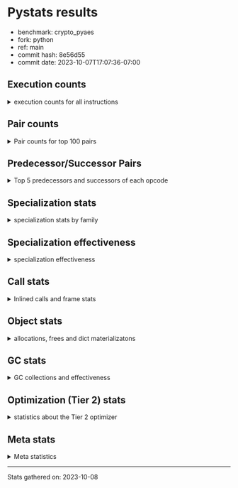 
# Pystats results

- benchmark: crypto_pyaes
- fork: python
- ref: main
- commit hash: 8e56d55
- commit date: 2023-10-07T17:07:36-07:00

## Execution counts

<details>
<summary> execution counts for all instructions </summary>

|Name | Count | Self | Cumulative | Miss ratio | 
|---|---:|---:|---:|---:|
| BINARY_OP | 109,351,840 | 19.4% | 19.4% |  |
| LOAD_FAST | 92,960,580 | 16.5% | 35.8% |  |
| LOAD_CONST | 87,069,660 | 15.4% | 51.3% |  |
| BINARY_SUBSCR_LIST_INT | 73,578,720 | 13.0% | 64.3% |  |
| LOAD_FAST_LOAD_FAST | 36,618,960 | 6.5% | 70.8% |  |
| LOAD_ATTR_NONDESCRIPTOR_WITH_VALUES | 27,633,000 | 4.9% | 75.7% |  |
| BINARY_OP_ADD_INT | 21,582,240 | 3.8% | 79.5% |  |
| STORE_FAST | 15,736,020 | 2.8% | 82.3% |  |
| JUMP_BACKWARD | 12,097,980 | 2.1% | 84.4% |  |
| FOR_ITER_RANGE | 11,407,200 | 2.0% | 86.5% |  |
| LOAD_ATTR_INSTANCE_VALUE | 9,339,600 | 1.7% | 88.1% |  |
| STORE_SUBSCR_LIST_INT | 6,405,600 | 1.1% | 89.3% |  |
| LOAD_GLOBAL_MODULE | 6,044,200 | 1.1% | 90.3% |  |
| LOAD_ATTR_METHOD_NO_DICT | 4,314,000 | 0.8% | 91.1% |  |
| LIST_APPEND | 3,455,280 | 0.6% | 91.7% |  |
| PUSH_NULL | 3,106,980 | 0.6% | 92.3% |  |
| STORE_FAST_STORE_FAST | 2,932,560 | 0.5% | 92.8% |  |
| RESUME_CHECK | 2,761,980 | 0.5% | 93.3% |  |
| CALL_LIST_APPEND | 2,760,960 | 0.5% | 93.7% |  |
| FOR_ITER | 2,760,780 | 0.5% | 94.2% |  |
| UNPACK_SEQUENCE_TWO_TUPLE | 2,760,000 | 0.5% | 94.7% |  |
| RETURN_VALUE | 2,589,060 | 0.5% | 95.2% |  |
| CALL_PY_EXACT_ARGS | 2,588,940 | 0.5% | 95.6% |  |
| LOAD_GLOBAL_BUILTIN | 2,417,220 | 0.4% | 96.1% |  |
| GET_ITER | 2,246,460 | 0.4% | 96.5% |  |
| CALL_BUILTIN_CLASS | 2,246,340 | 0.4% | 96.9% |  |
| POP_JUMP_IF_FALSE | 2,085,060 | 0.4% | 97.2% |  |
| LOAD_ATTR_MODULE | 1,553,800 | 0.3% | 97.5% |  |
| TO_BOOL | 1,553,420 | 0.3% | 97.8% |  |
| CALL_TYPE_1 | 1,553,040 | 0.3% | 98.1% |  |
| CALL_METHOD_DESCRIPTOR_NOARGS | 1,553,040 | 0.3% | 98.3% |  |
| CALL_METHOD_DESCRIPTOR_FAST | 1,553,040 | 0.3% | 98.6% |  |
| BINARY_OP_MULTIPLY_INT | 1,380,600 | 0.2% | 98.9% |  |
| SWAP | 875,160 | 0.2% | 99.0% |  |
| CALL_LEN | 863,640 | 0.2% | 99.2% |  |
| BUILD_LIST | 693,660 | 0.1% | 99.3% |  |
| BINARY_SLICE | 690,840 | 0.1% | 99.4% |  |
| COMPARE_OP_INT | 531,720 | 0.1% | 99.5% |  |
| COPY | 528,480 | 0.1% | 99.6% |  |
| BINARY_OP_SUBTRACT_INT | 355,200 | 0.1% | 99.7% |  |
| POP_TOP | 345,300 | 0.1% | 99.7% |  |
| LOAD_ATTR_METHOD_WITH_VALUES | 345,300 | 0.1% | 99.8% |  |
| LIST_EXTEND | 345,180 | 0.1% | 99.8% |  |
| STORE_ATTR_INSTANCE_VALUE | 173,400 | 0.0% | 99.9% |  |
| LOAD_FAST_AND_CLEAR | 173,280 | 0.0% | 99.9% |  |
| RETURN_CONST | 173,040 | 0.0% | 99.9% |  |
| UNPACK_SEQUENCE_LIST | 172,560 | 0.0% | 100.0% |  |
| LOAD_ATTR_PROPERTY | 172,560 | 0.0% | 100.0% |  |
| STORE_FAST_LOAD_FAST | 1,920 | 0.0% | 100.0% |  |
| JUMP_FORWARD | 1,200 | 0.0% | 100.0% |  |
| EXTENDED_ARG | 1,200 | 0.0% | 100.0% |  |
| CALL | 900 | 0.0% | 100.0% |  |
| CALL_BUILTIN_FAST | 480 | 0.0% | 100.0% |  |
| BINARY_SUBSCR_TUPLE_INT | 480 | 0.0% | 100.0% |  |
| LOAD_ATTR | 320 | 0.0% | 100.0% |  |
| INTERPRETER_EXIT | 240 | 0.0% | 100.0% |  |
| LOAD_GLOBAL | 220 | 0.0% | 100.0% |  |
| LOAD_DEREF | 180 | 0.0% | 100.0% |  |
| TO_BOOL_BOOL | 120 | 0.0% | 100.0% |  |
| POP_JUMP_IF_NOT_NONE | 120 | 0.0% | 100.0% |  |
| EXIT_INIT_CHECK | 120 | 0.0% | 100.0% |  |
| CONTAINS_OP | 120 | 0.0% | 100.0% |  |
| CALL_ISINSTANCE | 120 | 0.0% | 100.0% |  |
| CALL_FUNCTION_EX | 120 | 0.0% | 100.0% |  |
| CALL_ALLOC_AND_ENTER_INIT | 120 | 0.0% | 100.0% |  |
| BINARY_SUBSCR_DICT | 120 | 0.0% | 100.0% |  |
| COMPARE_OP | 80 | 0.0% | 100.0% |  |
| NOP | 60 | 0.0% | 100.0% |  |
| LOAD_FAST_CHECK | 60 | 0.0% | 100.0% |  |
| COPY_FREE_VARS | 60 | 0.0% | 100.0% |  |
| CALL_INTRINSIC_1 | 60 | 0.0% | 100.0% |  |
| BINARY_OP_SUBTRACT_FLOAT | 60 | 0.0% | 100.0% |  |


</details>

## Pair counts

<details>
<summary> Pair counts for top 100 pairs </summary>

|Pair | Count | Self | Cumulative | 
|---|---:|---:|---:|
| LOAD_CONST BINARY_OP | 75,995,640 | 13.5% | 13.5% |
| BINARY_OP BINARY_SUBSCR_LIST_INT | 48,344,160 | 8.6% | 22.0% |
| BINARY_SUBSCR_LIST_INT LOAD_CONST | 30,031,440 | 5.3% | 27.3% |
| LOAD_FAST LOAD_ATTR_NONDESCRIPTOR_WITH_VALUES | 27,633,000 | 4.9% | 32.2% |
| LOAD_ATTR_NONDESCRIPTOR_WITH_VALUES LOAD_FAST_LOAD_FAST | 27,609,600 | 4.9% | 37.1% |
| BINARY_SUBSCR_LIST_INT BINARY_OP | 26,246,880 | 4.7% | 41.8% |
| BINARY_OP LOAD_CONST | 23,486,640 | 4.2% | 45.9% |
| BINARY_OP LOAD_FAST | 20,724,960 | 3.7% | 49.6% |
| LOAD_FAST_LOAD_FAST LOAD_FAST | 20,707,680 | 3.7% | 53.3% |
| BINARY_OP_ADD_INT LOAD_CONST | 20,707,320 | 3.7% | 57.0% |
| LOAD_FAST BINARY_OP_ADD_INT | 20,707,200 | 3.7% | 60.6% |
| BINARY_SUBSCR_LIST_INT LOAD_FAST | 16,601,040 | 2.9% | 63.6% |
| LOAD_FAST BINARY_SUBSCR_LIST_INT | 14,682,360 | 2.6% | 66.2% |
| FOR_ITER_RANGE STORE_FAST | 9,504,180 | 1.7% | 67.9% |
| STORE_FAST LOAD_FAST | 9,335,460 | 1.7% | 69.5% |
| LOAD_FAST LOAD_ATTR_INSTANCE_VALUE | 9,166,920 | 1.6% | 71.1% |
| JUMP_BACKWARD FOR_ITER_RANGE | 9,160,860 | 1.6% | 72.8% |
| LOAD_ATTR_INSTANCE_VALUE LOAD_FAST | 7,435,800 | 1.3% | 74.1% |
| LOAD_FAST_LOAD_FAST BINARY_SUBSCR_LIST_INT | 6,912,960 | 1.2% | 75.3% |
| STORE_SUBSCR_LIST_INT JUMP_BACKWARD | 6,221,160 | 1.1% | 76.4% |
| LOAD_FAST_LOAD_FAST STORE_SUBSCR_LIST_INT | 6,212,160 | 1.1% | 77.5% |
| BINARY_OP LOAD_FAST_LOAD_FAST | 6,212,160 | 1.1% | 78.6% |
| LOAD_FAST LOAD_CONST | 5,573,880 | 1.0% | 79.6% |
| STORE_FAST LOAD_GLOBAL_MODULE | 4,316,040 | 0.8% | 80.3% |
| LOAD_ATTR_METHOD_NO_DICT LOAD_FAST | 4,314,000 | 0.8% | 81.1% |
| BINARY_OP BINARY_OP | 3,484,580 | 0.6% | 81.7% |
| LIST_APPEND JUMP_BACKWARD | 3,455,280 | 0.6% | 82.3% |
| BINARY_OP LIST_APPEND | 3,454,800 | 0.6% | 83.0% |
| LOAD_CONST BINARY_SUBSCR_LIST_INT | 3,451,200 | 0.6% | 83.6% |
| PUSH_NULL LOAD_FAST | 3,106,200 | 0.6% | 84.1% |
| LOAD_FAST LOAD_ATTR_METHOD_NO_DICT | 2,760,960 | 0.5% | 84.6% |
| BINARY_OP CALL_LIST_APPEND | 2,760,960 | 0.5% | 85.1% |
| UNPACK_SEQUENCE_TWO_TUPLE STORE_FAST_STORE_FAST | 2,760,000 | 0.5% | 85.6% |
| STORE_FAST_STORE_FAST LOAD_FAST_LOAD_FAST | 2,760,000 | 0.5% | 86.1% |
| LOAD_FAST_LOAD_FAST BINARY_OP | 2,760,000 | 0.5% | 86.6% |
| JUMP_BACKWARD FOR_ITER | 2,760,000 | 0.5% | 87.1% |
| FOR_ITER UNPACK_SEQUENCE_TWO_TUPLE | 2,760,000 | 0.5% | 87.5% |
| CALL_PY_EXACT_ARGS RESUME_CHECK | 2,588,940 | 0.5% | 88.0% |
| LOAD_GLOBAL_BUILTIN LOAD_FAST | 2,416,980 | 0.4% | 88.4% |
| CALL_BUILTIN_CLASS GET_ITER | 2,246,280 | 0.4% | 88.8% |
| LOAD_GLOBAL_MODULE LOAD_CONST | 2,073,480 | 0.4% | 89.2% |
| GET_ITER FOR_ITER_RANGE | 2,073,300 | 0.4% | 89.6% |
| LOAD_CONST LOAD_CONST | 2,072,040 | 0.4% | 89.9% |
| LOAD_CONST CALL_BUILTIN_CLASS | 2,072,040 | 0.4% | 90.3% |
| CALL_LIST_APPEND LOAD_FAST | 2,070,720 | 0.4% | 90.7% |
| RESUME_CHECK LOAD_GLOBAL_BUILTIN | 1,726,120 | 0.3% | 91.0% |
| LOAD_CONST LOAD_FAST | 1,555,080 | 0.3% | 91.2% |
| LOAD_ATTR_MODULE PUSH_NULL | 1,553,800 | 0.3% | 91.5% |
| LOAD_GLOBAL_MODULE LOAD_ATTR_MODULE | 1,553,700 | 0.3% | 91.8% |
| POP_JUMP_IF_FALSE LOAD_FAST | 1,553,460 | 0.3% | 92.1% |
| LOAD_FAST CALL_PY_EXACT_ARGS | 1,553,360 | 0.3% | 92.3% |
| RETURN_VALUE STORE_FAST | 1,553,280 | 0.3% | 92.6% |
| STORE_FAST JUMP_BACKWARD | 1,553,100 | 0.3% | 92.9% |
| FOR_ITER_RANGE LOAD_GLOBAL_MODULE | 1,553,080 | 0.3% | 93.2% |
| TO_BOOL POP_JUMP_IF_FALSE | 1,553,040 | 0.3% | 93.4% |
| LOAD_GLOBAL_MODULE LOAD_ATTR_METHOD_NO_DICT | 1,553,040 | 0.3% | 93.7% |
| LOAD_FAST TO_BOOL | 1,553,040 | 0.3% | 94.0% |
| LOAD_FAST PUSH_NULL | 1,553,040 | 0.3% | 94.3% |
| LOAD_FAST CALL_TYPE_1 | 1,553,040 | 0.3% | 94.5% |
| LOAD_FAST CALL_METHOD_DESCRIPTOR_NOARGS | 1,553,040 | 0.3% | 94.8% |
| LOAD_FAST CALL_METHOD_DESCRIPTOR_FAST | 1,553,040 | 0.3% | 95.1% |
| CALL_TYPE_1 STORE_FAST | 1,553,040 | 0.3% | 95.4% |
| CALL_METHOD_DESCRIPTOR_NOARGS RETURN_VALUE | 1,553,040 | 0.3% | 95.6% |
| CALL_METHOD_DESCRIPTOR_FAST STORE_FAST | 1,553,040 | 0.3% | 95.9% |
| LOAD_FAST BINARY_OP_MULTIPLY_INT | 1,380,480 | 0.2% | 96.2% |
| BINARY_OP_MULTIPLY_INT LOAD_CONST | 1,380,480 | 0.2% | 96.4% |
| LOAD_CONST BINARY_OP_ADD_INT | 875,040 | 0.2% | 96.6% |
| RESUME_CHECK LOAD_FAST | 862,860 | 0.2% | 96.7% |
| BINARY_SUBSCR_LIST_INT STORE_FAST | 695,760 | 0.1% | 96.8% |
| LOAD_FAST BINARY_OP | 692,180 | 0.1% | 97.0% |
| LOAD_GLOBAL_MODULE LOAD_FAST | 690,840 | 0.1% | 97.1% |
| BINARY_OP_ADD_INT BINARY_SLICE | 690,720 | 0.1% | 97.2% |
| RETURN_VALUE LOAD_FAST | 690,360 | 0.1% | 97.3% |
| LOAD_ATTR_INSTANCE_VALUE LOAD_CONST | 690,240 | 0.1% | 97.5% |
| CALL_LIST_APPEND JUMP_BACKWARD | 690,240 | 0.1% | 97.6% |
| BINARY_SLICE CALL_PY_EXACT_ARGS | 690,240 | 0.1% | 97.7% |
| BINARY_OP RETURN_VALUE | 690,240 | 0.1% | 97.8% |
| COMPARE_OP_INT POP_JUMP_IF_FALSE | 531,600 | 0.1% | 97.9% |
| CALL_LEN LOAD_CONST | 518,160 | 0.1% | 98.0% |
| LOAD_ATTR_INSTANCE_VALUE CALL_LEN | 517,800 | 0.1% | 98.1% |
| LOAD_CONST BINARY_OP_SUBTRACT_INT | 349,920 | 0.1% | 98.2% |
| BUILD_LIST LOAD_CONST | 347,760 | 0.1% | 98.2% |
| LOAD_CONST COMPARE_OP_INT | 346,920 | 0.1% | 98.3% |
| LOAD_FAST CALL_LEN | 345,840 | 0.1% | 98.3% |
| LOAD_FAST COPY | 345,720 | 0.1% | 98.4% |
| STORE_FAST BUILD_LIST | 345,120 | 0.1% | 98.5% |
| LOAD_CONST LIST_EXTEND | 345,120 | 0.1% | 98.5% |
| LOAD_ATTR_INSTANCE_VALUE LOAD_ATTR_METHOD_WITH_VALUES | 345,120 | 0.1% | 98.6% |
| STORE_SUBSCR_LIST_INT LOAD_FAST | 179,160 | 0.0% | 98.6% |
| SWAP SWAP | 177,960 | 0.0% | 98.7% |
| SWAP STORE_SUBSCR_LIST_INT | 177,960 | 0.0% | 98.7% |
| COPY COPY | 177,960 | 0.0% | 98.7% |
| COPY BINARY_SUBSCR_LIST_INT | 177,960 | 0.0% | 98.7% |
| BINARY_OP SWAP | 177,360 | 0.0% | 98.8% |
| POP_JUMP_IF_FALSE JUMP_BACKWARD | 176,040 | 0.0% | 98.8% |
| LOAD_FAST CALL_BUILTIN_CLASS | 174,040 | 0.0% | 98.8% |
| SWAP BUILD_LIST | 173,160 | 0.0% | 98.9% |
| LOAD_FAST_AND_CLEAR SWAP | 173,160 | 0.0% | 98.9% |
| GET_ITER LOAD_FAST_AND_CLEAR | 173,160 | 0.0% | 98.9% |
| BUILD_LIST SWAP | 173,160 | 0.0% | 99.0% |


</details>

## Predecessor/Successor Pairs

<details>
<summary> Top 5 predecessors and successors of each opcode </summary>

### BINARY_SLICE

<details>
<summary> Successors and predecessors for BINARY_SLICE </summary>

|Predecessors | Count | Percentage | 
|---|---:|---:|
| BINARY_OP_ADD_INT | 690,720 | 100.0% |
| LOAD_CONST | 120 | 0.0% |

|Successors | Count | Percentage | 
|---|---:|---:|
| CALL_PY_EXACT_ARGS | 690,240 | 99.9% |
| CALL_BUILTIN_FAST | 480 | 0.1% |
| LOAD_FAST | 120 | 0.0% |


</details>

### CACHE

<details>
<summary> Successors and predecessors for CACHE </summary>

|Predecessors | Count | Percentage | 
|---|---:|---:|

|Successors | Count | Percentage | 
|---|---:|---:|
| RESUME_CHECK | 240 | 100.0% |


</details>

### EXIT_INIT_CHECK

<details>
<summary> Successors and predecessors for EXIT_INIT_CHECK </summary>

|Predecessors | Count | Percentage | 
|---|---:|---:|
| RETURN_CONST | 120 | 100.0% |

|Successors | Count | Percentage | 
|---|---:|---:|
| RETURN_VALUE | 120 | 100.0% |


</details>

### GET_ITER

<details>
<summary> Successors and predecessors for GET_ITER </summary>

|Predecessors | Count | Percentage | 
|---|---:|---:|
| CALL_BUILTIN_CLASS | 2,246,280 | 100.0% |
| CALL | 120 | 0.0% |
| LOAD_FAST | 60 | 0.0% |

|Successors | Count | Percentage | 
|---|---:|---:|
| FOR_ITER_RANGE | 2,073,300 | 92.3% |
| LOAD_FAST_AND_CLEAR | 173,160 | 7.7% |


</details>

### INTERPRETER_EXIT

<details>
<summary> Successors and predecessors for INTERPRETER_EXIT </summary>

|Predecessors | Count | Percentage | 
|---|---:|---:|
| RETURN_CONST | 240 | 100.0% |

|Successors | Count | Percentage | 
|---|---:|---:|


</details>

### NOP

<details>
<summary> Successors and predecessors for NOP </summary>

|Predecessors | Count | Percentage | 
|---|---:|---:|
| POP_TOP | 60 | 100.0% |

|Successors | Count | Percentage | 
|---|---:|---:|
| LOAD_DEREF | 60 | 100.0% |


</details>

### POP_TOP

<details>
<summary> Successors and predecessors for POP_TOP </summary>

|Predecessors | Count | Percentage | 
|---|---:|---:|
| RETURN_CONST | 172,680 | 50.0% |
| POP_JUMP_IF_FALSE | 172,560 | 50.0% |
| CALL | 60 | 0.0% |

|Successors | Count | Percentage | 
|---|---:|---:|
| RETURN_CONST | 172,560 | 50.0% |
| LOAD_GLOBAL_BUILTIN | 172,560 | 50.0% |
| LOAD_FAST | 120 | 0.0% |
| NOP | 60 | 0.0% |


</details>

### PUSH_NULL

<details>
<summary> Successors and predecessors for PUSH_NULL </summary>

|Predecessors | Count | Percentage | 
|---|---:|---:|
| LOAD_ATTR_MODULE | 1,553,800 | 50.0% |
| LOAD_FAST | 1,553,040 | 50.0% |
| LOAD_DEREF | 120 | 0.0% |
| LOAD_ATTR | 20 | 0.0% |

|Successors | Count | Percentage | 
|---|---:|---:|
| LOAD_FAST | 3,106,200 | 100.0% |
| LOAD_CONST | 480 | 0.0% |
| CALL | 180 | 0.0% |
| LOAD_GLOBAL_MODULE | 80 | 0.0% |
| LOAD_GLOBAL | 40 | 0.0% |


</details>

### RETURN_VALUE

<details>
<summary> Successors and predecessors for RETURN_VALUE </summary>

|Predecessors | Count | Percentage | 
|---|---:|---:|
| CALL_METHOD_DESCRIPTOR_NOARGS | 1,553,040 | 60.0% |
| BINARY_OP | 690,240 | 26.7% |
| LOAD_FAST | 172,740 | 6.7% |
| LOAD_ATTR_INSTANCE_VALUE | 172,560 | 6.7% |
| RETURN_VALUE | 240 | 0.0% |

|Successors | Count | Percentage | 
|---|---:|---:|
| STORE_FAST | 1,553,280 | 60.0% |
| LOAD_FAST | 690,360 | 26.7% |
| CALL_PY_EXACT_ARGS | 172,560 | 6.7% |
| BINARY_OP | 172,560 | 6.7% |
| RETURN_VALUE | 240 | 0.0% |


</details>

### TO_BOOL

<details>
<summary> Successors and predecessors for TO_BOOL </summary>

|Predecessors | Count | Percentage | 
|---|---:|---:|
| LOAD_FAST | 1,553,040 | 100.0% |
| TO_BOOL | 380 | 0.0% |

|Successors | Count | Percentage | 
|---|---:|---:|
| POP_JUMP_IF_FALSE | 1,553,040 | 100.0% |
| TO_BOOL | 380 | 0.0% |


</details>

### BINARY_OP

<details>
<summary> Successors and predecessors for BINARY_OP </summary>

|Predecessors | Count | Percentage | 
|---|---:|---:|
| LOAD_CONST | 75,995,640 | 69.5% |
| BINARY_SUBSCR_LIST_INT | 26,246,880 | 24.0% |
| BINARY_OP | 3,484,580 | 3.2% |
| LOAD_FAST_LOAD_FAST | 2,760,000 | 2.5% |
| LOAD_FAST | 692,180 | 0.6% |

|Successors | Count | Percentage | 
|---|---:|---:|
| BINARY_SUBSCR_LIST_INT | 48,344,160 | 44.2% |
| LOAD_CONST | 23,486,640 | 21.5% |
| LOAD_FAST | 20,724,960 | 19.0% |
| LOAD_FAST_LOAD_FAST | 6,212,160 | 5.7% |
| BINARY_OP | 3,484,580 | 3.2% |


</details>

### BUILD_LIST

<details>
<summary> Successors and predecessors for BUILD_LIST </summary>

|Predecessors | Count | Percentage | 
|---|---:|---:|
| STORE_FAST | 345,120 | 49.8% |
| SWAP | 173,160 | 25.0% |
| FOR_ITER_RANGE | 172,560 | 24.9% |
| LOAD_CONST | 2,640 | 0.4% |
| STORE_ATTR_INSTANCE_VALUE | 120 | 0.0% |

|Successors | Count | Percentage | 
|---|---:|---:|
| LOAD_CONST | 347,760 | 50.1% |
| SWAP | 173,160 | 25.0% |
| STORE_FAST | 172,560 | 24.9% |
| LOAD_FAST | 120 | 0.0% |
| LOAD_DEREF | 60 | 0.0% |


</details>

### CALL

<details>
<summary> Successors and predecessors for CALL </summary>

|Predecessors | Count | Percentage | 
|---|---:|---:|
| LOAD_GLOBAL_MODULE | 260 | 28.9% |
| PUSH_NULL | 180 | 20.0% |
| LOAD_FAST | 180 | 20.0% |
| CALL | 160 | 17.8% |
| LOAD_ATTR_INSTANCE_VALUE | 120 | 13.3% |

|Successors | Count | Percentage | 
|---|---:|---:|
| STORE_FAST | 300 | 33.3% |
| CALL | 160 | 17.8% |
| RETURN_VALUE | 120 | 13.3% |
| GET_ITER | 120 | 13.3% |
| POP_TOP | 60 | 6.7% |


</details>

### CALL_FUNCTION_EX

<details>
<summary> Successors and predecessors for CALL_FUNCTION_EX </summary>

|Predecessors | Count | Percentage | 
|---|---:|---:|
| LOAD_FAST | 60 | 50.0% |
| CALL_INTRINSIC_1 | 60 | 50.0% |

|Successors | Count | Percentage | 
|---|---:|---:|
| RESUME_CHECK | 60 | 50.0% |
| COPY_FREE_VARS | 60 | 50.0% |


</details>

### CALL_INTRINSIC_1

<details>
<summary> Successors and predecessors for CALL_INTRINSIC_1 </summary>

|Predecessors | Count | Percentage | 
|---|---:|---:|
| LIST_EXTEND | 60 | 100.0% |

|Successors | Count | Percentage | 
|---|---:|---:|
| CALL_FUNCTION_EX | 60 | 100.0% |


</details>

### COMPARE_OP

<details>
<summary> Successors and predecessors for COMPARE_OP </summary>

|Predecessors | Count | Percentage | 
|---|---:|---:|
| LOAD_GLOBAL_MODULE | 60 | 75.0% |
| COMPARE_OP | 20 | 25.0% |

|Successors | Count | Percentage | 
|---|---:|---:|
| POP_JUMP_IF_FALSE | 60 | 75.0% |
| COMPARE_OP | 20 | 25.0% |


</details>

### CONTAINS_OP

<details>
<summary> Successors and predecessors for CONTAINS_OP </summary>

|Predecessors | Count | Percentage | 
|---|---:|---:|
| LOAD_CONST | 120 | 100.0% |

|Successors | Count | Percentage | 
|---|---:|---:|
| POP_JUMP_IF_FALSE | 120 | 100.0% |


</details>

### COPY

<details>
<summary> Successors and predecessors for COPY </summary>

|Predecessors | Count | Percentage | 
|---|---:|---:|
| LOAD_FAST | 345,720 | 65.4% |
| COPY | 177,960 | 33.7% |
| LOAD_FAST_LOAD_FAST | 3,600 | 0.7% |
| LOAD_CONST | 1,200 | 0.2% |

|Successors | Count | Percentage | 
|---|---:|---:|
| COPY | 177,960 | 33.7% |
| BINARY_SUBSCR_LIST_INT | 177,960 | 33.7% |
| LOAD_ATTR_INSTANCE_VALUE | 172,560 | 32.7% |


</details>

### COPY_FREE_VARS

<details>
<summary> Successors and predecessors for COPY_FREE_VARS </summary>

|Predecessors | Count | Percentage | 
|---|---:|---:|
| CALL_FUNCTION_EX | 60 | 100.0% |

|Successors | Count | Percentage | 
|---|---:|---:|
| RESUME_CHECK | 60 | 100.0% |


</details>

### EXTENDED_ARG

<details>
<summary> Successors and predecessors for EXTENDED_ARG </summary>

|Predecessors | Count | Percentage | 
|---|---:|---:|
| POP_JUMP_IF_FALSE | 1,080 | 90.0% |
| COMPARE_OP_INT | 120 | 10.0% |

|Successors | Count | Percentage | 
|---|---:|---:|
| JUMP_BACKWARD | 1,080 | 90.0% |
| POP_JUMP_IF_FALSE | 120 | 10.0% |


</details>

### FOR_ITER

<details>
<summary> Successors and predecessors for FOR_ITER </summary>

|Predecessors | Count | Percentage | 
|---|---:|---:|
| JUMP_BACKWARD | 2,760,000 | 100.0% |
| FOR_ITER | 660 | 0.0% |
| SWAP | 120 | 0.0% |

|Successors | Count | Percentage | 
|---|---:|---:|
| UNPACK_SEQUENCE_TWO_TUPLE | 2,760,000 | 100.0% |
| FOR_ITER | 660 | 0.0% |
| STORE_FAST | 120 | 0.0% |


</details>

### JUMP_BACKWARD

<details>
<summary> Successors and predecessors for JUMP_BACKWARD </summary>

|Predecessors | Count | Percentage | 
|---|---:|---:|
| STORE_SUBSCR_LIST_INT | 6,221,160 | 51.4% |
| LIST_APPEND | 3,455,280 | 28.6% |
| STORE_FAST | 1,553,100 | 12.8% |
| CALL_LIST_APPEND | 690,240 | 5.7% |
| POP_JUMP_IF_FALSE | 176,040 | 1.5% |

|Successors | Count | Percentage | 
|---|---:|---:|
| FOR_ITER_RANGE | 9,160,860 | 75.7% |
| FOR_ITER | 2,760,000 | 22.8% |
| LOAD_FAST | 172,440 | 1.4% |
| LOAD_FAST_LOAD_FAST | 4,680 | 0.0% |


</details>

### JUMP_FORWARD

<details>
<summary> Successors and predecessors for JUMP_FORWARD </summary>

|Predecessors | Count | Percentage | 
|---|---:|---:|
| FOR_ITER_RANGE | 1,200 | 100.0% |

|Successors | Count | Percentage | 
|---|---:|---:|
| LOAD_CONST | 1,200 | 100.0% |


</details>

### LIST_APPEND

<details>
<summary> Successors and predecessors for LIST_APPEND </summary>

|Predecessors | Count | Percentage | 
|---|---:|---:|
| BINARY_OP | 3,454,800 | 100.0% |
| BINARY_SUBSCR_TUPLE_INT | 480 | 0.0% |

|Successors | Count | Percentage | 
|---|---:|---:|
| JUMP_BACKWARD | 3,455,280 | 100.0% |


</details>

### LIST_EXTEND

<details>
<summary> Successors and predecessors for LIST_EXTEND </summary>

|Predecessors | Count | Percentage | 
|---|---:|---:|
| LOAD_CONST | 345,120 | 100.0% |
| LOAD_DEREF | 60 | 0.0% |

|Successors | Count | Percentage | 
|---|---:|---:|
| UNPACK_SEQUENCE_LIST | 172,560 | 50.0% |
| STORE_FAST | 172,560 | 50.0% |
| CALL_INTRINSIC_1 | 60 | 0.0% |


</details>

### LOAD_ATTR

<details>
<summary> Successors and predecessors for LOAD_ATTR </summary>

|Predecessors | Count | Percentage | 
|---|---:|---:|
| LOAD_GLOBAL_MODULE | 220 | 68.8% |
| LOAD_FAST | 60 | 18.8% |
| LOAD_GLOBAL | 20 | 6.2% |
| LOAD_ATTR | 20 | 6.2% |

|Successors | Count | Percentage | 
|---|---:|---:|
| LOAD_FAST_LOAD_FAST | 120 | 37.5% |
| LOAD_ATTR_MODULE | 100 | 31.2% |
| LOAD_ATTR_METHOD_WITH_VALUES | 60 | 18.8% |
| PUSH_NULL | 20 | 6.2% |
| LOAD_ATTR | 20 | 6.2% |


</details>

### LOAD_CONST

<details>
<summary> Successors and predecessors for LOAD_CONST </summary>

|Predecessors | Count | Percentage | 
|---|---:|---:|
| BINARY_SUBSCR_LIST_INT | 30,031,440 | 34.5% |
| BINARY_OP | 23,486,640 | 27.0% |
| BINARY_OP_ADD_INT | 20,707,320 | 23.8% |
| LOAD_FAST | 5,573,880 | 6.4% |
| LOAD_GLOBAL_MODULE | 2,073,480 | 2.4% |

|Successors | Count | Percentage | 
|---|---:|---:|
| BINARY_OP | 75,995,640 | 87.3% |
| BINARY_SUBSCR_LIST_INT | 3,451,200 | 4.0% |
| LOAD_CONST | 2,072,040 | 2.4% |
| CALL_BUILTIN_CLASS | 2,072,040 | 2.4% |
| LOAD_FAST | 1,555,080 | 1.8% |


</details>

### LOAD_DEREF

<details>
<summary> Successors and predecessors for LOAD_DEREF </summary>

|Predecessors | Count | Percentage | 
|---|---:|---:|
| RESUME_CHECK | 60 | 33.3% |
| NOP | 60 | 33.3% |
| BUILD_LIST | 60 | 33.3% |

|Successors | Count | Percentage | 
|---|---:|---:|
| PUSH_NULL | 120 | 66.7% |
| LIST_EXTEND | 60 | 33.3% |


</details>

### LOAD_FAST

<details>
<summary> Successors and predecessors for LOAD_FAST </summary>

|Predecessors | Count | Percentage | 
|---|---:|---:|
| BINARY_OP | 20,724,960 | 22.3% |
| LOAD_FAST_LOAD_FAST | 20,707,680 | 22.3% |
| BINARY_SUBSCR_LIST_INT | 16,601,040 | 17.9% |
| STORE_FAST | 9,335,460 | 10.0% |
| LOAD_ATTR_INSTANCE_VALUE | 7,435,800 | 8.0% |

|Successors | Count | Percentage | 
|---|---:|---:|
| LOAD_ATTR_NONDESCRIPTOR_WITH_VALUES | 27,633,000 | 29.7% |
| BINARY_OP_ADD_INT | 20,707,200 | 22.3% |
| BINARY_SUBSCR_LIST_INT | 14,682,360 | 15.8% |
| LOAD_ATTR_INSTANCE_VALUE | 9,166,920 | 9.9% |
| LOAD_CONST | 5,573,880 | 6.0% |


</details>

### LOAD_FAST_AND_CLEAR

<details>
<summary> Successors and predecessors for LOAD_FAST_AND_CLEAR </summary>

|Predecessors | Count | Percentage | 
|---|---:|---:|
| GET_ITER | 173,160 | 99.9% |
| LOAD_FAST_AND_CLEAR | 120 | 0.1% |

|Successors | Count | Percentage | 
|---|---:|---:|
| SWAP | 173,160 | 99.9% |
| LOAD_FAST_AND_CLEAR | 120 | 0.1% |


</details>

### LOAD_FAST_CHECK

<details>
<summary> Successors and predecessors for LOAD_FAST_CHECK </summary>

|Predecessors | Count | Percentage | 
|---|---:|---:|
| STORE_FAST | 60 | 100.0% |

|Successors | Count | Percentage | 
|---|---:|---:|
| LOAD_GLOBAL_MODULE | 40 | 66.7% |
| LOAD_GLOBAL | 20 | 33.3% |


</details>

### LOAD_FAST_LOAD_FAST

<details>
<summary> Successors and predecessors for LOAD_FAST_LOAD_FAST </summary>

|Predecessors | Count | Percentage | 
|---|---:|---:|
| LOAD_ATTR_NONDESCRIPTOR_WITH_VALUES | 27,609,600 | 75.4% |
| BINARY_OP | 6,212,160 | 17.0% |
| STORE_FAST_STORE_FAST | 2,760,000 | 7.5% |
| STORE_FAST | 10,320 | 0.0% |
| POP_JUMP_IF_FALSE | 7,320 | 0.0% |

|Successors | Count | Percentage | 
|---|---:|---:|
| LOAD_FAST | 20,707,680 | 56.5% |
| BINARY_SUBSCR_LIST_INT | 6,912,960 | 18.9% |
| STORE_SUBSCR_LIST_INT | 6,212,160 | 17.0% |
| BINARY_OP | 2,760,000 | 7.5% |
| COMPARE_OP_INT | 12,120 | 0.0% |


</details>

### LOAD_GLOBAL

<details>
<summary> Successors and predecessors for LOAD_GLOBAL </summary>

|Predecessors | Count | Percentage | 
|---|---:|---:|
| STORE_FAST | 60 | 27.3% |
| RETURN_VALUE | 40 | 18.2% |
| PUSH_NULL | 40 | 18.2% |
| RESUME_CHECK | 20 | 9.1% |
| LOAD_FAST_CHECK | 20 | 9.1% |

|Successors | Count | Percentage | 
|---|---:|---:|
| LOAD_GLOBAL_MODULE | 180 | 81.8% |
| LOAD_GLOBAL_BUILTIN | 20 | 9.1% |
| LOAD_ATTR | 20 | 9.1% |


</details>

### POP_JUMP_IF_FALSE

<details>
<summary> Successors and predecessors for POP_JUMP_IF_FALSE </summary>

|Predecessors | Count | Percentage | 
|---|---:|---:|
| TO_BOOL | 1,553,040 | 74.5% |
| COMPARE_OP_INT | 531,600 | 25.5% |
| TO_BOOL_BOOL | 120 | 0.0% |
| EXTENDED_ARG | 120 | 0.0% |
| CONTAINS_OP | 120 | 0.0% |

|Successors | Count | Percentage | 
|---|---:|---:|
| LOAD_FAST | 1,553,460 | 74.5% |
| JUMP_BACKWARD | 176,040 | 8.4% |
| POP_TOP | 172,560 | 8.3% |
| LOAD_GLOBAL_BUILTIN | 172,560 | 8.3% |
| LOAD_FAST_LOAD_FAST | 7,320 | 0.4% |


</details>

### POP_JUMP_IF_NOT_NONE

<details>
<summary> Successors and predecessors for POP_JUMP_IF_NOT_NONE </summary>

|Predecessors | Count | Percentage | 
|---|---:|---:|
| LOAD_FAST | 120 | 100.0% |

|Successors | Count | Percentage | 
|---|---:|---:|
| LOAD_GLOBAL_MODULE | 120 | 100.0% |


</details>

### RETURN_CONST

<details>
<summary> Successors and predecessors for RETURN_CONST </summary>

|Predecessors | Count | Percentage | 
|---|---:|---:|
| POP_TOP | 172,560 | 99.7% |
| STORE_ATTR_INSTANCE_VALUE | 360 | 0.2% |
| FOR_ITER_RANGE | 120 | 0.1% |

|Successors | Count | Percentage | 
|---|---:|---:|
| POP_TOP | 172,680 | 99.8% |
| INTERPRETER_EXIT | 240 | 0.1% |
| EXIT_INIT_CHECK | 120 | 0.1% |


</details>

### STORE_FAST

<details>
<summary> Successors and predecessors for STORE_FAST </summary>

|Predecessors | Count | Percentage | 
|---|---:|---:|
| FOR_ITER_RANGE | 9,504,180 | 60.4% |
| RETURN_VALUE | 1,553,280 | 9.9% |
| CALL_TYPE_1 | 1,553,040 | 9.9% |
| CALL_METHOD_DESCRIPTOR_FAST | 1,553,040 | 9.9% |
| BINARY_SUBSCR_LIST_INT | 695,760 | 4.4% |

|Successors | Count | Percentage | 
|---|---:|---:|
| LOAD_FAST | 9,335,460 | 59.3% |
| LOAD_GLOBAL_MODULE | 4,316,040 | 27.4% |
| JUMP_BACKWARD | 1,553,100 | 9.9% |
| BUILD_LIST | 345,120 | 2.2% |
| STORE_FAST | 172,920 | 1.1% |


</details>

### STORE_FAST_LOAD_FAST

<details>
<summary> Successors and predecessors for STORE_FAST_LOAD_FAST </summary>

|Predecessors | Count | Percentage | 
|---|---:|---:|
| FOR_ITER_RANGE | 1,920 | 100.0% |

|Successors | Count | Percentage | 
|---|---:|---:|
| LOAD_FAST | 1,920 | 100.0% |


</details>

### STORE_FAST_STORE_FAST

<details>
<summary> Successors and predecessors for STORE_FAST_STORE_FAST </summary>

|Predecessors | Count | Percentage | 
|---|---:|---:|
| UNPACK_SEQUENCE_TWO_TUPLE | 2,760,000 | 94.1% |
| UNPACK_SEQUENCE_LIST | 172,560 | 5.9% |

|Successors | Count | Percentage | 
|---|---:|---:|
| LOAD_FAST_LOAD_FAST | 2,760,000 | 94.1% |
| STORE_FAST | 172,560 | 5.9% |


</details>

### SWAP

<details>
<summary> Successors and predecessors for SWAP </summary>

|Predecessors | Count | Percentage | 
|---|---:|---:|
| SWAP | 177,960 | 20.3% |
| BINARY_OP | 177,360 | 20.3% |
| LOAD_FAST_AND_CLEAR | 173,160 | 19.8% |
| BUILD_LIST | 173,160 | 19.8% |
| BINARY_OP_ADD_INT | 173,160 | 19.8% |

|Successors | Count | Percentage | 
|---|---:|---:|
| SWAP | 177,960 | 20.3% |
| STORE_SUBSCR_LIST_INT | 177,960 | 20.3% |
| BUILD_LIST | 173,160 | 19.8% |
| FOR_ITER_RANGE | 173,040 | 19.8% |
| STORE_ATTR_INSTANCE_VALUE | 172,560 | 19.7% |


</details>

### BINARY_OP_ADD_INT

<details>
<summary> Successors and predecessors for BINARY_OP_ADD_INT </summary>

|Predecessors | Count | Percentage | 
|---|---:|---:|
| LOAD_FAST | 20,707,200 | 95.9% |
| LOAD_CONST | 875,040 | 4.1% |

|Successors | Count | Percentage | 
|---|---:|---:|
| LOAD_CONST | 20,707,320 | 95.9% |
| BINARY_SLICE | 690,720 | 3.2% |
| SWAP | 173,160 | 0.8% |
| STORE_FAST | 10,800 | 0.1% |
| CALL_BUILTIN_CLASS | 240 | 0.0% |


</details>

### BINARY_OP_MULTIPLY_INT

<details>
<summary> Successors and predecessors for BINARY_OP_MULTIPLY_INT </summary>

|Predecessors | Count | Percentage | 
|---|---:|---:|
| LOAD_FAST | 1,380,480 | 100.0% |
| LOAD_CONST | 120 | 0.0% |

|Successors | Count | Percentage | 
|---|---:|---:|
| LOAD_CONST | 1,380,480 | 100.0% |
| STORE_FAST | 120 | 0.0% |


</details>

### BINARY_OP_SUBTRACT_FLOAT

<details>
<summary> Successors and predecessors for BINARY_OP_SUBTRACT_FLOAT </summary>

|Predecessors | Count | Percentage | 
|---|---:|---:|
| LOAD_FAST | 40 | 66.7% |
| BINARY_OP | 20 | 33.3% |

|Successors | Count | Percentage | 
|---|---:|---:|
| STORE_FAST | 60 | 100.0% |


</details>

### BINARY_OP_SUBTRACT_INT

<details>
<summary> Successors and predecessors for BINARY_OP_SUBTRACT_INT </summary>

|Predecessors | Count | Percentage | 
|---|---:|---:|
| LOAD_CONST | 349,920 | 98.5% |
| BINARY_OP | 5,280 | 1.5% |

|Successors | Count | Percentage | 
|---|---:|---:|
| STORE_FAST | 172,560 | 48.6% |
| LOAD_CONST | 172,560 | 48.6% |
| BINARY_SUBSCR_LIST_INT | 10,080 | 2.8% |


</details>

### BINARY_SUBSCR_DICT

<details>
<summary> Successors and predecessors for BINARY_SUBSCR_DICT </summary>

|Predecessors | Count | Percentage | 
|---|---:|---:|
| CALL_LEN | 120 | 100.0% |

|Successors | Count | Percentage | 
|---|---:|---:|
| STORE_FAST | 120 | 100.0% |


</details>

### BINARY_SUBSCR_LIST_INT

<details>
<summary> Successors and predecessors for BINARY_SUBSCR_LIST_INT </summary>

|Predecessors | Count | Percentage | 
|---|---:|---:|
| BINARY_OP | 48,344,160 | 65.7% |
| LOAD_FAST | 14,682,360 | 20.0% |
| LOAD_FAST_LOAD_FAST | 6,912,960 | 9.4% |
| LOAD_CONST | 3,451,200 | 4.7% |
| COPY | 177,960 | 0.2% |

|Successors | Count | Percentage | 
|---|---:|---:|
| LOAD_CONST | 30,031,440 | 40.8% |
| BINARY_OP | 26,246,880 | 35.7% |
| LOAD_FAST | 16,601,040 | 22.6% |
| STORE_FAST | 695,760 | 0.9% |
| LOAD_FAST_LOAD_FAST | 3,600 | 0.0% |


</details>

### BINARY_SUBSCR_TUPLE_INT

<details>
<summary> Successors and predecessors for BINARY_SUBSCR_TUPLE_INT </summary>

|Predecessors | Count | Percentage | 
|---|---:|---:|
| LOAD_CONST | 480 | 100.0% |

|Successors | Count | Percentage | 
|---|---:|---:|
| LIST_APPEND | 480 | 100.0% |


</details>

### CALL_ALLOC_AND_ENTER_INIT

<details>
<summary> Successors and predecessors for CALL_ALLOC_AND_ENTER_INIT </summary>

|Predecessors | Count | Percentage | 
|---|---:|---:|
| LOAD_FAST | 120 | 100.0% |

|Successors | Count | Percentage | 
|---|---:|---:|
| RESUME_CHECK | 120 | 100.0% |


</details>

### CALL_BUILTIN_CLASS

<details>
<summary> Successors and predecessors for CALL_BUILTIN_CLASS </summary>

|Predecessors | Count | Percentage | 
|---|---:|---:|
| LOAD_CONST | 2,072,040 | 92.2% |
| LOAD_FAST | 174,040 | 7.7% |
| BINARY_OP_ADD_INT | 240 | 0.0% |
| CALL | 20 | 0.0% |

|Successors | Count | Percentage | 
|---|---:|---:|
| GET_ITER | 2,246,280 | 100.0% |
| STORE_FAST | 60 | 0.0% |


</details>

### CALL_BUILTIN_FAST

<details>
<summary> Successors and predecessors for CALL_BUILTIN_FAST </summary>

|Predecessors | Count | Percentage | 
|---|---:|---:|
| BINARY_SLICE | 480 | 100.0% |

|Successors | Count | Percentage | 
|---|---:|---:|
| LOAD_CONST | 480 | 100.0% |


</details>

### CALL_ISINSTANCE

<details>
<summary> Successors and predecessors for CALL_ISINSTANCE </summary>

|Predecessors | Count | Percentage | 
|---|---:|---:|
| LOAD_GLOBAL_BUILTIN | 120 | 100.0% |

|Successors | Count | Percentage | 
|---|---:|---:|
| TO_BOOL_BOOL | 120 | 100.0% |


</details>

### CALL_LEN

<details>
<summary> Successors and predecessors for CALL_LEN </summary>

|Predecessors | Count | Percentage | 
|---|---:|---:|
| LOAD_ATTR_INSTANCE_VALUE | 517,800 | 60.0% |
| LOAD_FAST | 345,840 | 40.0% |

|Successors | Count | Percentage | 
|---|---:|---:|
| LOAD_CONST | 518,160 | 60.0% |
| LOAD_GLOBAL_BUILTIN | 172,680 | 20.0% |
| COMPARE_OP_INT | 172,680 | 20.0% |
| BINARY_SUBSCR_DICT | 120 | 0.0% |


</details>

### CALL_LIST_APPEND

<details>
<summary> Successors and predecessors for CALL_LIST_APPEND </summary>

|Predecessors | Count | Percentage | 
|---|---:|---:|
| BINARY_OP | 2,760,960 | 100.0% |

|Successors | Count | Percentage | 
|---|---:|---:|
| LOAD_FAST | 2,070,720 | 75.0% |
| JUMP_BACKWARD | 690,240 | 25.0% |


</details>

### CALL_METHOD_DESCRIPTOR_FAST

<details>
<summary> Successors and predecessors for CALL_METHOD_DESCRIPTOR_FAST </summary>

|Predecessors | Count | Percentage | 
|---|---:|---:|
| LOAD_FAST | 1,553,040 | 100.0% |

|Successors | Count | Percentage | 
|---|---:|---:|
| STORE_FAST | 1,553,040 | 100.0% |


</details>

### CALL_METHOD_DESCRIPTOR_NOARGS

<details>
<summary> Successors and predecessors for CALL_METHOD_DESCRIPTOR_NOARGS </summary>

|Predecessors | Count | Percentage | 
|---|---:|---:|
| LOAD_FAST | 1,553,040 | 100.0% |

|Successors | Count | Percentage | 
|---|---:|---:|
| RETURN_VALUE | 1,553,040 | 100.0% |


</details>

### CALL_PY_EXACT_ARGS

<details>
<summary> Successors and predecessors for CALL_PY_EXACT_ARGS </summary>

|Predecessors | Count | Percentage | 
|---|---:|---:|
| LOAD_FAST | 1,553,360 | 60.0% |
| BINARY_SLICE | 690,240 | 26.7% |
| RETURN_VALUE | 172,560 | 6.7% |
| LOAD_ATTR_METHOD_WITH_VALUES | 172,560 | 6.7% |
| LOAD_FAST_LOAD_FAST | 120 | 0.0% |

|Successors | Count | Percentage | 
|---|---:|---:|
| RESUME_CHECK | 2,588,940 | 100.0% |


</details>

### CALL_TYPE_1

<details>
<summary> Successors and predecessors for CALL_TYPE_1 </summary>

|Predecessors | Count | Percentage | 
|---|---:|---:|
| LOAD_FAST | 1,553,040 | 100.0% |

|Successors | Count | Percentage | 
|---|---:|---:|
| STORE_FAST | 1,553,040 | 100.0% |


</details>

### COMPARE_OP_INT

<details>
<summary> Successors and predecessors for COMPARE_OP_INT </summary>

|Predecessors | Count | Percentage | 
|---|---:|---:|
| LOAD_CONST | 346,920 | 65.2% |
| CALL_LEN | 172,680 | 32.5% |
| LOAD_FAST_LOAD_FAST | 12,120 | 2.3% |

|Successors | Count | Percentage | 
|---|---:|---:|
| POP_JUMP_IF_FALSE | 531,600 | 100.0% |
| EXTENDED_ARG | 120 | 0.0% |


</details>

### FOR_ITER_RANGE

<details>
<summary> Successors and predecessors for FOR_ITER_RANGE </summary>

|Predecessors | Count | Percentage | 
|---|---:|---:|
| JUMP_BACKWARD | 9,160,860 | 80.3% |
| GET_ITER | 2,073,300 | 18.2% |
| SWAP | 173,040 | 1.5% |

|Successors | Count | Percentage | 
|---|---:|---:|
| STORE_FAST | 9,504,180 | 83.3% |
| LOAD_GLOBAL_MODULE | 1,553,080 | 13.6% |
| LOAD_FAST | 172,560 | 1.5% |
| BUILD_LIST | 172,560 | 1.5% |
| STORE_FAST_LOAD_FAST | 1,920 | 0.0% |


</details>

### LOAD_ATTR_INSTANCE_VALUE

<details>
<summary> Successors and predecessors for LOAD_ATTR_INSTANCE_VALUE </summary>

|Predecessors | Count | Percentage | 
|---|---:|---:|
| LOAD_FAST | 9,166,920 | 98.2% |
| COPY | 172,560 | 1.8% |
| LOAD_FAST_LOAD_FAST | 120 | 0.0% |

|Successors | Count | Percentage | 
|---|---:|---:|
| LOAD_FAST | 7,435,800 | 79.6% |
| LOAD_CONST | 690,240 | 7.4% |
| CALL_LEN | 517,800 | 5.5% |
| LOAD_ATTR_METHOD_WITH_VALUES | 345,120 | 3.7% |
| RETURN_VALUE | 172,560 | 1.8% |


</details>

### LOAD_ATTR_METHOD_NO_DICT

<details>
<summary> Successors and predecessors for LOAD_ATTR_METHOD_NO_DICT </summary>

|Predecessors | Count | Percentage | 
|---|---:|---:|
| LOAD_FAST | 2,760,960 | 64.0% |
| LOAD_GLOBAL_MODULE | 1,553,040 | 36.0% |

|Successors | Count | Percentage | 
|---|---:|---:|
| LOAD_FAST | 4,314,000 | 100.0% |


</details>

### LOAD_ATTR_METHOD_WITH_VALUES

<details>
<summary> Successors and predecessors for LOAD_ATTR_METHOD_WITH_VALUES </summary>

|Predecessors | Count | Percentage | 
|---|---:|---:|
| LOAD_ATTR_INSTANCE_VALUE | 345,120 | 99.9% |
| LOAD_FAST | 120 | 0.0% |
| LOAD_ATTR | 60 | 0.0% |

|Successors | Count | Percentage | 
|---|---:|---:|
| LOAD_FAST | 172,680 | 50.0% |
| CALL_PY_EXACT_ARGS | 172,560 | 50.0% |
| LOAD_GLOBAL_MODULE | 40 | 0.0% |
| LOAD_GLOBAL | 20 | 0.0% |


</details>

### LOAD_ATTR_MODULE

<details>
<summary> Successors and predecessors for LOAD_ATTR_MODULE </summary>

|Predecessors | Count | Percentage | 
|---|---:|---:|
| LOAD_GLOBAL_MODULE | 1,553,700 | 100.0% |
| LOAD_ATTR | 100 | 0.0% |

|Successors | Count | Percentage | 
|---|---:|---:|
| PUSH_NULL | 1,553,800 | 100.0% |


</details>

### LOAD_ATTR_NONDESCRIPTOR_WITH_VALUES

<details>
<summary> Successors and predecessors for LOAD_ATTR_NONDESCRIPTOR_WITH_VALUES </summary>

|Predecessors | Count | Percentage | 
|---|---:|---:|
| LOAD_FAST | 27,633,000 | 100.0% |

|Successors | Count | Percentage | 
|---|---:|---:|
| LOAD_FAST_LOAD_FAST | 27,609,600 | 99.9% |
| LOAD_FAST | 23,280 | 0.1% |
| LOAD_GLOBAL_BUILTIN | 120 | 0.0% |


</details>

### LOAD_ATTR_PROPERTY

<details>
<summary> Successors and predecessors for LOAD_ATTR_PROPERTY </summary>

|Predecessors | Count | Percentage | 
|---|---:|---:|
| LOAD_ATTR_INSTANCE_VALUE | 172,560 | 100.0% |

|Successors | Count | Percentage | 
|---|---:|---:|
| RESUME_CHECK | 172,560 | 100.0% |


</details>

### LOAD_GLOBAL_BUILTIN

<details>
<summary> Successors and predecessors for LOAD_GLOBAL_BUILTIN </summary>

|Predecessors | Count | Percentage | 
|---|---:|---:|
| RESUME_CHECK | 1,726,120 | 71.4% |
| CALL_LEN | 172,680 | 7.1% |
| POP_TOP | 172,560 | 7.1% |
| POP_JUMP_IF_FALSE | 172,560 | 7.1% |
| LOAD_GLOBAL_MODULE | 172,560 | 7.1% |

|Successors | Count | Percentage | 
|---|---:|---:|
| LOAD_FAST | 2,416,980 | 100.0% |
| LOAD_FAST_LOAD_FAST | 120 | 0.0% |
| CALL_ISINSTANCE | 120 | 0.0% |


</details>

### LOAD_GLOBAL_MODULE

<details>
<summary> Successors and predecessors for LOAD_GLOBAL_MODULE </summary>

|Predecessors | Count | Percentage | 
|---|---:|---:|
| STORE_FAST | 4,316,040 | 71.4% |
| FOR_ITER_RANGE | 1,553,080 | 25.7% |
| RESUME_CHECK | 172,920 | 2.9% |
| POP_JUMP_IF_FALSE | 1,440 | 0.0% |
| STORE_ATTR_INSTANCE_VALUE | 240 | 0.0% |

|Successors | Count | Percentage | 
|---|---:|---:|
| LOAD_CONST | 2,073,480 | 34.3% |
| LOAD_ATTR_MODULE | 1,553,700 | 25.7% |
| LOAD_ATTR_METHOD_NO_DICT | 1,553,040 | 25.7% |
| LOAD_FAST | 690,840 | 11.4% |
| LOAD_GLOBAL_BUILTIN | 172,560 | 2.9% |


</details>

### RESUME_CHECK

<details>
<summary> Successors and predecessors for RESUME_CHECK </summary>

|Predecessors | Count | Percentage | 
|---|---:|---:|
| CALL_PY_EXACT_ARGS | 2,588,940 | 93.7% |
| LOAD_ATTR_PROPERTY | 172,560 | 6.2% |
| CACHE | 240 | 0.0% |
| CALL_ALLOC_AND_ENTER_INIT | 120 | 0.0% |
| COPY_FREE_VARS | 60 | 0.0% |

|Successors | Count | Percentage | 
|---|---:|---:|
| LOAD_GLOBAL_BUILTIN | 1,726,120 | 62.5% |
| LOAD_FAST | 862,860 | 31.2% |
| LOAD_GLOBAL_MODULE | 172,920 | 6.3% |
| LOAD_DEREF | 60 | 0.0% |
| LOAD_GLOBAL | 20 | 0.0% |


</details>

### STORE_ATTR_INSTANCE_VALUE

<details>
<summary> Successors and predecessors for STORE_ATTR_INSTANCE_VALUE </summary>

|Predecessors | Count | Percentage | 
|---|---:|---:|
| SWAP | 172,560 | 99.5% |
| LOAD_FAST | 720 | 0.4% |
| LOAD_FAST_LOAD_FAST | 120 | 0.1% |

|Successors | Count | Percentage | 
|---|---:|---:|
| LOAD_FAST | 172,680 | 99.6% |
| RETURN_CONST | 360 | 0.2% |
| LOAD_GLOBAL_MODULE | 240 | 0.1% |
| BUILD_LIST | 120 | 0.1% |


</details>

### STORE_SUBSCR_LIST_INT

<details>
<summary> Successors and predecessors for STORE_SUBSCR_LIST_INT </summary>

|Predecessors | Count | Percentage | 
|---|---:|---:|
| LOAD_FAST_LOAD_FAST | 6,212,160 | 97.0% |
| SWAP | 177,960 | 2.8% |
| BINARY_OP | 10,560 | 0.2% |
| LOAD_FAST | 4,920 | 0.1% |

|Successors | Count | Percentage | 
|---|---:|---:|
| JUMP_BACKWARD | 6,221,160 | 97.1% |
| LOAD_FAST | 179,160 | 2.8% |
| LOAD_FAST_LOAD_FAST | 5,280 | 0.1% |


</details>

### TO_BOOL_BOOL

<details>
<summary> Successors and predecessors for TO_BOOL_BOOL </summary>

|Predecessors | Count | Percentage | 
|---|---:|---:|
| CALL_ISINSTANCE | 120 | 100.0% |

|Successors | Count | Percentage | 
|---|---:|---:|
| POP_JUMP_IF_FALSE | 120 | 100.0% |


</details>

### UNPACK_SEQUENCE_LIST

<details>
<summary> Successors and predecessors for UNPACK_SEQUENCE_LIST </summary>

|Predecessors | Count | Percentage | 
|---|---:|---:|
| LIST_EXTEND | 172,560 | 100.0% |

|Successors | Count | Percentage | 
|---|---:|---:|
| STORE_FAST_STORE_FAST | 172,560 | 100.0% |


</details>

### UNPACK_SEQUENCE_TWO_TUPLE

<details>
<summary> Successors and predecessors for UNPACK_SEQUENCE_TWO_TUPLE </summary>

|Predecessors | Count | Percentage | 
|---|---:|---:|
| FOR_ITER | 2,760,000 | 100.0% |

|Successors | Count | Percentage | 
|---|---:|---:|
| STORE_FAST_STORE_FAST | 2,760,000 | 100.0% |


</details>


</details>

## Specialization stats

<details>
<summary> specialization stats by family </summary>

### BINARY_SLICE

<details>
<summary> specialization stats for BINARY_SLICE family </summary>

|Kind | Count | Ratio | 
|---|---|---|


</details>

### BINARY_SUBSCR

<details>
<summary> specialization stats for BINARY_SUBSCR family </summary>

|Kind | Count | Ratio | 
|---|---|---|
|          hit |     73579320 | 100.0% |


</details>

### STORE_SUBSCR

<details>
<summary> specialization stats for STORE_SUBSCR family </summary>

|Kind | Count | Ratio | 
|---|---|---|
|          hit |      6405600 | 100.0% |


</details>

### TO_BOOL

<details>
<summary> specialization stats for TO_BOOL family </summary>

|Kind | Count | Ratio | 
|---|---|---|
| specialization.deferred |      1553040 | 100.0% |
|          hit |          120 | 0.0% |

#### Specialization attempts

| | Count | Ratio | 
|---|---:|---:|
| Success | 0 | 0.0% |
| Failure | 380 | 100.0% |

|Failure kind | Count | Ratio | 
|---|---:|---:|
| other | 380 | 100.0% |


</details>

### BINARY_OP

<details>
<summary> specialization stats for BINARY_OP family </summary>

|Kind | Count | Ratio | 
|---|---|---|
| specialization.deferred |    109323240 | 82.4% |
|          hit |     23318100 | 17.6% |

#### Specialization attempts

| | Count | Ratio | 
|---|---:|---:|
| Success | 20 | 0.1% |
| Failure | 28,580 | 99.9% |

|Failure kind | Count | Ratio | 
|---|---:|---:|
| xor | 7,980 | 27.9% |
| and int | 7,840 | 27.4% |
| rshift | 5,920 | 20.7% |
| remainder | 5,300 | 18.5% |
| lshift | 700 | 2.4% |
| or | 540 | 1.9% |
| floor divide | 180 | 0.6% |
| multiply different types | 80 | 0.3% |
| add other | 40 | 0.1% |


</details>

### CALL

<details>
<summary> specialization stats for CALL family </summary>

|Kind | Count | Ratio | 
|---|---|---|
| specialization.deferred |          660 | 0.0% |
|          hit |     13119720 | 100.0% |

#### Specialization attempts

| | Count | Ratio | 
|---|---:|---:|
| Success | 80 | 33.3% |
| Failure | 160 | 66.7% |

|Failure kind | Count | Ratio | 
|---|---:|---:|
| cfunc noargs | 60 | 37.5% |
| wrong number arguments | 60 | 37.5% |
| class no vectorcall | 40 | 25.0% |


</details>

### COMPARE_OP

<details>
<summary> specialization stats for COMPARE_OP family </summary>

|Kind | Count | Ratio | 
|---|---|---|
| specialization.deferred |           60 | 0.0% |
|          hit |       531720 | 100.0% |

#### Specialization attempts

| | Count | Ratio | 
|---|---:|---:|
| Success | 0 | 0.0% |
| Failure | 20 | 100.0% |

|Failure kind | Count | Ratio | 
|---|---:|---:|
| bytes | 20 | 100.0% |


</details>

### FOR_ITER

<details>
<summary> specialization stats for FOR_ITER family </summary>

|Kind | Count | Ratio | 
|---|---|---|
| specialization.deferred |      2760120 | 19.5% |
|          hit |     11407200 | 80.5% |

#### Specialization attempts

| | Count | Ratio | 
|---|---:|---:|
| Success | 0 | 0.0% |
| Failure | 660 | 100.0% |

|Failure kind | Count | Ratio | 
|---|---:|---:|
| zip | 660 | 100.0% |


</details>

### JUMP_BACKWARD

<details>
<summary> specialization stats for JUMP_BACKWARD family </summary>

|Kind | Count | Ratio | 
|---|---|---|


</details>

### LOAD_ATTR

<details>
<summary> specialization stats for LOAD_ATTR family </summary>

|Kind | Count | Ratio | 
|---|---|---|
| specialization.deferred |          140 | 0.0% |
|          hit |     43358260 | 100.0% |

#### Specialization attempts

| | Count | Ratio | 
|---|---:|---:|
| Success | 160 | 88.9% |
| Failure | 20 | 11.1% |

|Failure kind | Count | Ratio | 
|---|---:|---:|
| metaclass attribute | 20 | 100.0% |


</details>

### LOAD_GLOBAL

<details>
<summary> specialization stats for LOAD_GLOBAL family </summary>

|Kind | Count | Ratio | 
|---|---|---|
| specialization.deferred |           20 | 0.0% |
|          hit |      8461420 | 100.0% |

#### Specialization attempts

| | Count | Ratio | 
|---|---:|---:|
| Success | 200 | 100.0% |
| Failure | 0 | 0.0% |

|Failure kind | Count | Ratio | 
|---|---:|---:|


</details>

### POP_JUMP_IF_FALSE

<details>
<summary> specialization stats for POP_JUMP_IF_FALSE family </summary>

|Kind | Count | Ratio | 
|---|---|---|


</details>

### POP_JUMP_IF_NOT_NONE

<details>
<summary> specialization stats for POP_JUMP_IF_NOT_NONE family </summary>

|Kind | Count | Ratio | 
|---|---|---|


</details>

### STORE_ATTR

<details>
<summary> specialization stats for STORE_ATTR family </summary>

|Kind | Count | Ratio | 
|---|---|---|
|          hit |       173400 | 100.0% |


</details>

### UNPACK_SEQUENCE

<details>
<summary> specialization stats for UNPACK_SEQUENCE family </summary>

|Kind | Count | Ratio | 
|---|---|---|
|          hit |      2932560 | 100.0% |


</details>


</details>

## Specialization effectiveness

<details>
<summary> specialization effectiveness </summary>

|Instructions | Count | Ratio | 
|---|---:|---:|
| Basic | 249,855,000 | 44.3% |
| Not specialized | 128,541,560 | 22.8% |
| Specialized | 186,049,400 | 33.0% |

### Deferred by instruction

<details>
<summary> deferred by instruction </summary>

|Name | Count | Ratio | 
|---|---:|---:|
| BINARY_OP | 109,323,240 | 96.2% |
| FOR_ITER | 2,760,120 | 2.4% |
| TO_BOOL | 1,553,040 | 1.4% |
| CALL | 660 | 0.0% |
| LOAD_ATTR | 140 | 0.0% |
| COMPARE_OP | 60 | 0.0% |
| LOAD_GLOBAL | 20 | 0.0% |
| UNPACK_SEQUENCE_TWO_TUPLE | 0 | 0.0% |
| UNPACK_SEQUENCE_LIST | 0 | 0.0% |
| UNPACK_SEQUENCE | 0 | 0.0% |


</details>


</details>

## Call stats

<details>
<summary> Inlined calls and frame stats </summary>

| | Count | Ratio | 
|---|---:|---:|
| Calls to PyEval_EvalDefault | 240 | 0.0% |
| Calls to Python functions inlined | 2,761,740 | 100.0% |
| Calls via PyEval_EvalFrame (total) | 240 | 0.0% |
| Calls via PyEval_EvalFrame (vector) | 240 | 0.0% |
| Calls via PyEval_EvalFrame (generator) | 0 | 0.0% |
| Calls via PyEval_EvalFrame (legacy) | 0 | 0.0% |
| Calls via PyEval_EvalFrame (function vectorcall) | 240 | 0.0% |
| Calls via PyEval_EvalFrame (build class) | 0 | 0.0% |
| Calls via PyEval_EvalFrame (slot) | 0 | 0.0% |
| Calls via PyEval_EvalFrame (function ex) | 120 | 0.0% |
| Calls via PyEval_EvalFrame (api) | 0 | 0.0% |
| Calls via PyEval_EvalFrame (method) | 0 | 0.0% |
| Frames pushed | 2,762,100 | 100.0% |
| Frame objects created | 0 | 0.0% |


</details>

## Object stats

<details>
<summary> allocations, frees and dict materializatons </summary>

| | Count | Ratio | 
|---|---:|---:|
| Allocations from freelist | 2,940,940 | 3.9% |
| Frees to freelist | 2,940,900 |  |
| Allocations | 72,883,400 | 96.1% |
| Allocations to 512 bytes | 72,883,280 | 96.1% |
| Allocations to 4 kbytes | 0 | 0.0% |
| Allocations over 4 kbytes | 120 | 0.0% |
| Frees | 73,229,100 |  |
| New values | 240 |  |
| Interpreter increfs | 207,170,440 | 78.9% |
| Interpreter decrefs | 267,701,640 | 79.6% |
| Increfs | 55,388,680 | 21.1% |
| Decrefs | 68,778,260 | 20.4% |
| Materialize dict (on request) | 0 | 0.0% |
| Materialize dict (new key) | 0 | 0.0% |
| Materialize dict (too big) | 0 | 0.0% |
| Materialize dict (str subclass) | 0 | 0.0% |
| Dematerialize dict | 0 | 0.0% |
| Method cache hits | 73 |  |
| Method cache misses | 7 |  |
| Method cache collisions | 7 |  |
| Method cache dunder hits | 680 |  |
| Method cache dunder misses | 0 |  |


</details>

## GC stats

<details>
<summary> GC collections and effectiveness </summary>

|Generation | Collections | Objects collected | Object visits | 
|---:|---:|---:|---:|
| 0 | 0 | 0 | 0 |
| 1 | 0 | 0 | 0 |
| 2 | 0 | 0 | 0 |


</details>

## Optimization (Tier 2) stats

<details>
<summary> statistics about the Tier 2 optimizer </summary>

### Overall stats

<details>
<summary> overall stats </summary>

| | Count | Ratio | 
|---|---:|---:|
| Optimization attempts | 0 |  |
| Traces created | 0 |  |
| Traces executed | 0 |  |
| Uops executed | 0 | 0 |
| Trace stack overflow | 0 |  |
| Trace stack underflow | 0 |  |
| Trace too long | 0 |  |
| Trace too short | 0 |  |
| Inner loop found | 0 |  |
| Recursive call | 0 |  |


</details>

**Trace length histogram**

|Range | Count | Ratio | 
|---|---:|---:|
| <= 1 | 0 |  |

**Optimized trace length histogram**

|Range | Count | Ratio | 
|---|---:|---:|
| <= 1 | 0 |  |

**Trace run length histogram**

|Range | Count | Ratio | 
|---|---:|---:|
| <= 1 | 0 |  |

### Uop stats

<details>
<summary> uop stats </summary>

|Uop | Count | Self | Cumulative | 
|---|---:|---:|---:|


</details>

### Unsupported opcodes

<details>
<summary> unsupported opcodes </summary>

|Opcode | Count | 
|---|---|


</details>


</details>

## Meta stats

<details>
<summary> Meta statistics </summary>

| | Count | 
|---|---:|
| Number of data files | 20 |


</details>

---
Stats gathered on: 2023-10-08
